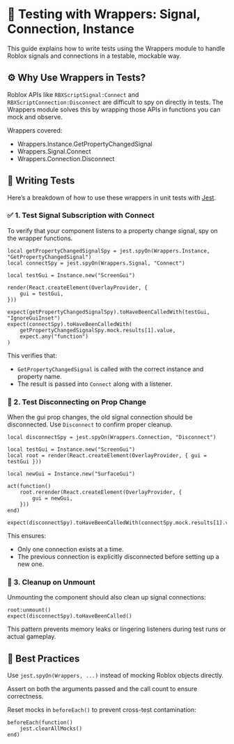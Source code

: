 # 🧪 Testing with Wrappers: Signal, Connection, Instance
This guide explains how to write tests using the Wrappers module to handle Roblox signals and connections in a testable, mockable way.

## ⚙️ Why Use Wrappers in Tests?
Roblox APIs like `RBXScriptSignal:Connect` and `RBXScriptConnection:Disconnect` are difficult to spy on directly in tests. The Wrappers module solves this by wrapping those APIs in functions you can mock and observe.

Wrappers covered:

- Wrappers.Instance.GetPropertyChangedSignal
- Wrappers.Signal.Connect
- Wrappers.Connection.Disconnect

## 🧪 Writing Tests
Here’s a breakdown of how to use these wrappers in unit tests with [Jest](https://github.com/Roblox/jest-roblox-internal).

### ✅ 1. Test Signal Subscription with Connect
To verify that your component listens to a property change signal, spy on the wrapper functions.

```luau
local getPropertyChangedSignalSpy = jest.spyOn(Wrappers.Instance, "GetPropertyChangedSignal")
local connectSpy = jest.spyOn(Wrappers.Signal, "Connect")

local testGui = Instance.new("ScreenGui")

render(React.createElement(OverlayProvider, {
	gui = testGui,
}))

expect(getPropertyChangedSignalSpy).toHaveBeenCalledWith(testGui, "IgnoreGuiInset")
expect(connectSpy).toHaveBeenCalledWith(
	getPropertyChangedSignalSpy.mock.results[1].value,
	expect.any("function")
)
```

This verifies that:
- `GetPropertyChangedSignal` is called with the correct instance and property name.
- The result is passed into `Connect` along with a listener.

### 🔄 2. Test Disconnecting on Prop Change
When the gui prop changes, the old signal connection should be disconnected. Use `Disconnect` to confirm proper cleanup.

```luau
local disconnectSpy = jest.spyOn(Wrappers.Connection, "Disconnect")

local testGui = Instance.new("ScreenGui")
local root = render(React.createElement(OverlayProvider, { gui = testGui }))

local newGui = Instance.new("SurfaceGui")

act(function()
	root.rerender(React.createElement(OverlayProvider, {
		gui = newGui,
	}))
end)

expect(disconnectSpy).toHaveBeenCalledWith(connectSpy.mock.results[1].value)
```

This ensures:
- Only one connection exists at a time.
- The previous connection is explicitly disconnected before setting up a new one.

### 🔁 3. Cleanup on Unmount
Unmounting the component should also clean up signal connections:

```luau
root:unmount()
expect(disconnectSpy).toHaveBeenCalled()
```

This pattern prevents memory leaks or lingering listeners during test runs or actual gameplay.

## 📌 Best Practices
Use `jest.spyOn(Wrappers, ...)` instead of mocking Roblox objects directly.

Assert on both the arguments passed and the call count to ensure correctness.

Reset mocks in `beforeEach()` to prevent cross-test contamination:

```luau
beforeEach(function()
	jest.clearAllMocks()
end)
```
